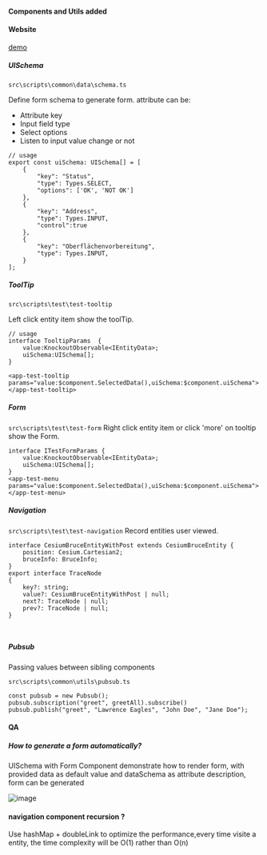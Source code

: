 #### Components and Utils added

#### Website
[demo](https://bruce-ui-onboard-test.vercel.app/)

##### UISchema
`src\scripts\common\data\schema.ts`

Define form schema to generate form.
attribute can be:
- Attribute key 
- Input field type
- Select options
- Listen to input value change or not

```
// usage
export const uiSchema: UISchema[] = [
    {
        "key": "Status",
        "type": Types.SELECT,
        "options": ['OK', 'NOT OK']
    },
    {
        "key": "Address",
        "type": Types.INPUT,
        "control":true
    },
    {
        "key": "Oberflächenvorbereitung",
        "type": Types.INPUT,
    }
];
```


##### ToolTip
`src\scripts\test\test-tooltip`

Left click entity item show the toolTip.

```
// usage
interface TooltipParams  {
    value:KnockoutObservable<IEntityData>;
    uiSchema:UISchema[];
}

<app-test-tooltip params="value:$component.SelectedData(),uiSchema:$component.uiSchema">
</app-test-tooltip>
```
##### Form 
`src\scripts\test\test-form`
Right click entity item or click 'more' on tooltip show the Form.

```
interface ITestFormParams {
    value:KnockoutObservable<IEntityData>;
    uiSchema:UISchema[];
}
<app-test-menu params="value:$component.SelectedData(),uiSchema:$component.uiSchema">
</app-test-menu>
```
##### Navigation
`src\scripts\test\test-navigation`
Record entities user viewed.


```
interface CesiumBruceEntityWithPost extends CesiumBruceEntity {
    position: Cesium.Cartesian2;
    bruceInfo: BruceInfo;
} 
export interface TraceNode
{
    key?: string;
    value?: CesiumBruceEntityWithPost | null;
    next?: TraceNode | null;
    prev?: TraceNode | null;
}



```
##### Pubsub

Passing values ​​between sibling components

`src\scripts\common\utils\pubsub.ts`
```
const pubsub = new Pubsub();
pubsub.subscription("greet", greetAll).subscribe()
pubsub.publish("greet", "Lawrence Eagles", "John Doe", "Jane Doe");
```

#### QA

##### How to generate a form automatically?

UISchema with Form Component demonstrate how to render form,
with provided data as default value and dataSchema as attribute description, form can be generated

![image](https://lucid.app/publicSegments/view/b016299c-8410-4338-aa09-8b797e9b8a1e/image.png)

#### navigation component recursion ?

Use hashMap + doubleLink to optimize the performance,every time visite a entity, the time complexity will be O(1) rather than O(n)
